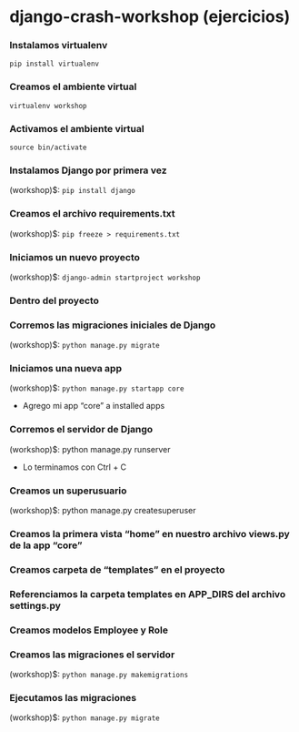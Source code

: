 # django-crash-workshop (ejercicios)

### Instalamos virtualenv

`pip install virtualenv`

### Creamos el ambiente virtual

`virtualenv workshop`

### Activamos el ambiente virtual

`source bin/activate`

### Instalamos Django por primera vez

(workshop)$: `pip install django`

### Creamos el archivo requirements.txt

(workshop)$: `pip freeze > requirements.txt`

### Iniciamos un nuevo proyecto
(workshop)$: `django-admin startproject workshop`

### Dentro del proyecto

### Corremos las migraciones iniciales de Django
(workshop)$: `python manage.py migrate`

### Iniciamos una nueva app
(workshop)$: `python manage.py startapp core`
* Agrego mi app “core” a installed apps

### Corremos el servidor de Django
(workshop)$: python manage.py runserver
* Lo terminamos con Ctrl + C

### Creamos un superusuario
(workshop)$: python manage.py createsuperuser

### Creamos la primera vista “home” en nuestro archivo views.py de la app “core”
  
### Creamos carpeta de “templates” en el proyecto

### Referenciamos la carpeta templates en APP_DIRS del archivo settings.py

### Creamos modelos Employee y Role

### Creamos las migraciones el servidor
(workshop)$: `python manage.py makemigrations`
 
### Ejecutamos las migraciones 
 
(workshop)$: `python manage.py migrate`
   
